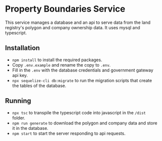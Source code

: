 # Property Boundaries Service

This service manages a database and an api to serve data from the land registry's polygon and company ownership data. It uses mysql and typescript.

## Installation

 - `npm install` to install the required packages.
 - Copy `.env.example` and rename the copy to `.env`.
 - Fill in the `.env` with the database credentials and government gateway api key.
 - `npx sequelize-cli db:migrate` to run the migration scripts that create the tables of the database.

 ## Running

 - `npx tsc` to transpile the typescript code into javascript in the `/dist` folder.
 - `npm run generate` to download the polygon and company data and store it in the database.
 - `npm start` to start the server responding to api requests.